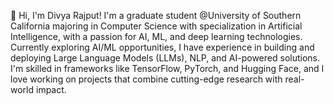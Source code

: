 👋 Hi, I'm Divya Rajput!
I'm a graduate student @University of Southern California majoring in Computer Science with specialization in Artificial Intelligence, with a passion for AI, ML, and deep learning technologies. Currently exploring AI/ML opportunities, I have experience in building and deploying Large Language Models (LLMs), NLP, and AI-powered solutions. I'm skilled in frameworks like TensorFlow, PyTorch, and Hugging Face, and I love working on projects that combine cutting-edge research with real-world impact.


<!---
Divya1S/Divya1S is a ✨ special ✨ repository because its `README.md` (this file) appears on your GitHub profile.
You can click the Preview link to take a look at your changes.
--->
